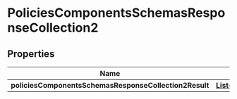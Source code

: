 # PoliciesComponentsSchemasResponseCollection2

## Properties
Name | Type | Description | Notes
------------ | ------------- | ------------- | -------------
**policiesComponentsSchemasResponseCollection2Result** | [**List&lt;ComponentsSchemasPolicies&gt;**](ComponentsSchemasPolicies.md) |  |  [optional]
